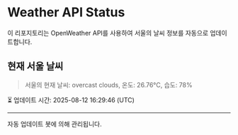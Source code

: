 
# Weather API Status

이 리포지토리는 OpenWeather API를 사용하여 서울의 날씨 정보를 자동으로 업데이트합니다.

## 현재 서울 날씨
> 서울의 현재 날씨: overcast clouds, 온도: 26.76°C, 습도: 78%

⏳ 업데이트 시간: 2025-08-12 16:29:46 (UTC)

---
자동 업데이트 봇에 의해 관리됩니다.
